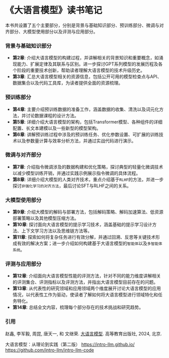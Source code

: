# 《大语言模型》读书笔记

本书共设置了五个主要部分，分别是背景与基础知识部分、预训练部分、微调与对齐部分、大模型使用部分以及评测与应用部分。

### 背景与基础知识部分

- **第2章**: 介绍大语言模型的构建过程，并讲解相关的背景知识和重要概念，如涌现能力、扩展定律及其联系与区别。进一步探讨GPT系列模型的发展历程及各个阶段的重要技术创新，帮助读者理解大语言模型的技术升级历史。
- **第3章**: 汇总大语言模型相关的资源信息，包括公开可用的模型检查点与API、数据集合以及代码工具库，为读者提供全面的资源梳理。

### 预训练部分

- **第4章**: 主要介绍预训练数据的准备工作，涵盖数据的收集、清洗以及词元化方法，并讨论数据课程的设计方法。
- **第5章**: 详细介绍大语言模型的架构，包括Transformer模型、各种组件的详细配置、长文本建模以及一些新型的模型架构。
- **第6章**: 讲解预训练过程中涉及的预训练任务、优化参数设置、可扩展的训练技术以及参数量计算与效率分析方法，并通过实战代码进行演示。

### 微调与对齐部分

- **第7章**: 介绍指令微调涉及的数据构建和优化策略，探讨典型的轻量化微调技术以减少模型训练开销，并通过实践示例展示指令微调的具体流程。
- **第8章**: 详细介绍大模型的人类对齐技术，重点介绍基于`RLHF`的方法，并进一步探讨`非强化学习的对齐方法`，最后讨论SFT与RLHF之间的关系。

### 大模型使用部分

- **第9章**: 介绍大模型的解码与部署方法，包括解码策略、解码加速算法、低资源部署策略以及其他模型压缩方法。
- **第10章**: 探讨面向大语言模型的提示学习技术，涵盖基础的提示学习设计方法、上下文学习方法以及思维链方法等。
- **第11章**: 探索如何将复杂任务进行有效分解，并通过回溯、反思等关键技术形成有效的解决方案；进一步介绍如何构建基于大语言模型的`智能体`以及`多智能体系统`。

### 评测与应用部分

- **第12章**: 介绍面向大语言模型性能的评测方法，针对不同的能力维度讲解相关的评测集合、评测指标以及评测方法，并指出大语言模型目前存在的问题。
- **第13章**: 从代表性的研究领域和应用领域两个维度展开讨论大语言模型的应用情况，以代表性工作为驱动，使读者了解如何将大语言模型进行领域特化和任务特化。
- **第14章**: 总结全文内容，梳理每个部分存在的技术挑战和研究趋势。

### 引用
赵鑫, 李军毅, 周昆, 唐天一, 和 文继荣. [大语言模型](https://llmbook-zh.github.io/). 高等教育出版社, 2024, 北京. 


大语言模型：从理论到实践（第二版）
https://intro-llm.github.io/
https://github.com/intro-llm/intro-llm-code